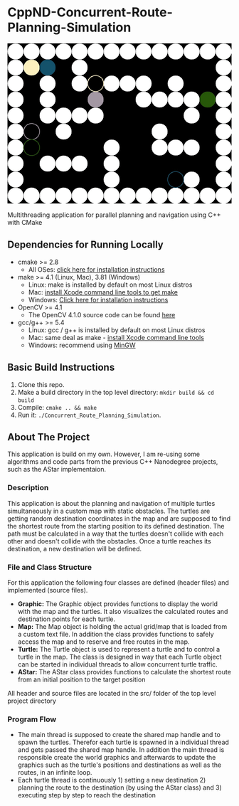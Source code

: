 # CppND-Concurrent-Route-Planning-Simulation

<img src="data/animatedTurtleTrafic.gif"/>

Multithreading application for parallel planning and navigation using C++ with CMake

## Dependencies for Running Locally
* cmake >= 2.8
  * All OSes: [click here for installation instructions](https://cmake.org/install/)
* make >= 4.1 (Linux, Mac), 3.81 (Windows)
  * Linux: make is installed by default on most Linux distros
  * Mac: [install Xcode command line tools to get make](https://developer.apple.com/xcode/features/)
  * Windows: [Click here for installation instructions](http://gnuwin32.sourceforge.net/packages/make.htm)
* OpenCV >= 4.1
  * The OpenCV 4.1.0 source code can be found [here](https://github.com/opencv/opencv/tree/4.1.0)
* gcc/g++ >= 5.4
  * Linux: gcc / g++ is installed by default on most Linux distros
  * Mac: same deal as make - [install Xcode command line tools](https://developer.apple.com/xcode/features/)
  * Windows: recommend using [MinGW](http://www.mingw.org/)

## Basic Build Instructions

1. Clone this repo.
2. Make a build directory in the top level directory: `mkdir build && cd build`
3. Compile: `cmake .. && make`
4. Run it: `./Concurrent_Route_Planning_Simulation`.

## About The Project

This application is build on my own. However, I am re-using some algorithms and code parts from the previous C++ Nanodegree projects, such as the AStar implementaion.

### Description
This application is about the planning and navigation of multiple turtles simultaneously  in a custom map with static obstacles. The turtles are getting random destination coordinates in the map and are supposed to find the shortest route from the starting position to its defined destination. The path must be calculated  in a way that the turtles doesn't collide with each other and doesn't collide with the obstacles.
Once a turtle reaches its destination, a new destination will be defined.

### File and Class Structure
For this application the following four classes are defined (header files) and implemented (source files).
-   **Graphic:** The Graphic object provides functions to display the world with the map and the turtles. It also visualizes the calculated routes and destination points for each turtle.
-   **Map:** The Map object is holding the actual grid/map that is loaded from a custom text file. In addition the class provides functions to safely access the map and to reserve and free routes in the map.   
-   **Turtle:** The Turtle object is used to represent a turtle and to control a turtle in the map. The class is designed in way that each Turtle object can be started in individual threads to allow concurrent turtle traffic.
-   **AStar:** The AStar class provides functions to calculate the shortest route from an initial position to the target position

All header and source files are located in the src/ folder of the top level project directory

### Program Flow
- The main thread is supposed to create the shared map handle and to spawn the turtles. Therefor each turtle is spawned in a individual thread and gets passed the shared map handle. In addition the main thread is responsible create the world graphics and afterwards to update the graphics such as the turtle's positions and destinations as well as the routes, in an infinite loop.
- Each turtle thread is continuously 1) setting a new destination 2) planning the route to the destination (by using the AStar class) and 3) executing step by step to reach the destination
